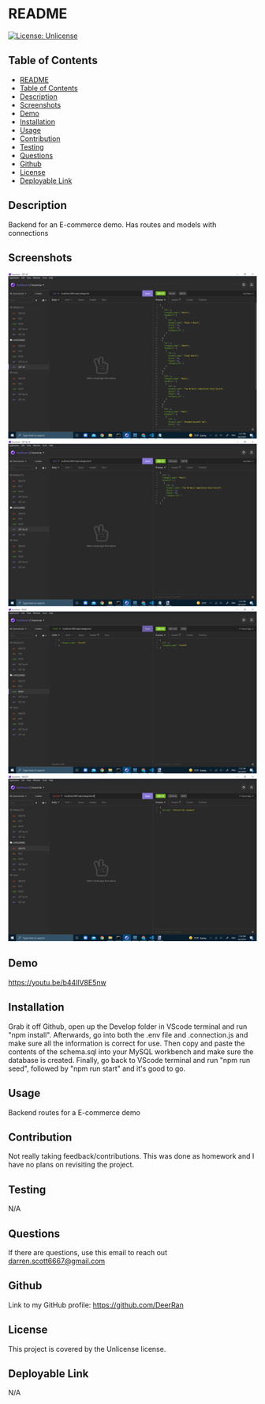 
# README
[![License: Unlicense](https://img.shields.io/badge/license-Unlicense-green)](http://unlicense.org/)
## Table of Contents   
- [README](#datatitle)
- [Table of Contents](#table-of-contents)
- [Description](#description)
- [Screenshots](#screenshots)
- [Demo](#demo)
- [Installation](#installation)
- [Usage](#usage)
- [Contribution](#contribution)
- [Testing](#testing)
- [Questions](#questions)
- [Github](#github)
- [License](#license)
- [Deployable Link](#deployable-link)
## Description  
Backend for an E-commerce demo. Has routes and models with connections
## Screenshots
![Screenshot of program](https://github.com/DeerRan/E-commerceBackend/blob/main/Assets/Screenshot1.png?raw=true)
![Screenshot of program](https://github.com/DeerRan/E-commerceBackend/blob/main/Assets/Screenshot2.png?raw=true)
![Screenshot of program](https://github.com/DeerRan/E-commerceBackend/blob/main/Assets/Screenshot3.png?raw=true)
![Screenshot of program](https://github.com/DeerRan/E-commerceBackend/blob/main/Assets/Screenshot4.png?raw=true)
## Demo
https://youtu.be/b44llV8E5nw
## Installation
Grab it off Github, open up the Develop folder in VScode terminal and run "npm install". Afterwards, go into both the .env file and .connection.js and make sure all the information is correct for use. Then copy and paste the contents of the schema.sql into your MySQL workbench and make sure the database is created. Finally, go back to VScode terminal and run "npm run seed", followed by "npm run start" and it's good to go.
## Usage
Backend routes for a E-commerce demo
## Contribution
Not really taking feedback/contributions. This was done as homework and I have no plans on revisiting the project.
## Testing
N/A
## Questions
If there are questions, use this email to reach out darren.scott6667@gmail.com
## Github
Link to my GitHub profile: https://github.com/DeerRan
## License
This project is covered by the Unlicense license.
## Deployable Link
N/A
